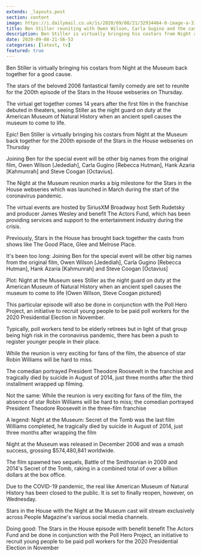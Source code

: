 ```yaml
---
extends: _layouts.post
section: content
image: https://i.dailymail.co.uk/1s/2020/09/08/21/32934464-0-image-a-33_1599598105435.jpg 
title: Ben Stiller reuniting with Owen Wilson, Carla Gugino and the cast of Night at the Museum 
description: Ben Stiller is virtually bringing his costars from Night at the Museum back together for the 200th episode of the Stars in the House webseries on Thursday. 
date: 2020-09-08-21-56-53 
categories: [latest, tv] 
featured: true 
--- 
```

Ben Stiller is virtually bringing his costars from Night at the Museum back together for a good cause. 

The stars of the beloved 2006 fantastical family comedy are set to reunite for the 200th episode of the Stars in the House webseries on Thursday.

The virtual get together comes 14 years after the first film in the franchise debuted in theaters, seeing Stiller as the night guard on duty at the American Museum of Natural History when an ancient spell causes the museum to come to life.

Epic! Ben Stiller is virtually bringing his costars from Night at the Museum back together for the 200th episode of the Stars in the House webseries on Thursday

Joining Ben for the special event will be other big names from the original film, Owen Wilson [Jedediah], Carla Gugino [Rebecca Hutman], Hank Azaria [Kahmunrah] and Steve Coogan [Octavius]. 

The Night at the Museum reunion marks a big milestone for the Stars in the House webseries which was launched in March during the start of the coronavirus pandemic.

The virtual events are hosted by SiriusXM Broadway host Seth Rudetsky and producer James Wesley and benefit The Actors Fund, which has been providing services and support to the entertainment industry during the crisis. 

Previously, Stars in the House has brought back together the casts from shows like The Good Place, Glee and Melrose Place.

It's been too long: Joining Ben for the special event will be other big names from the original film, Owen Wilson [Jedediah], Carla Gugino [Rebecca Hutman], Hank Azaria [Kahmunrah] and Steve Coogan [Octavius]

Plot: Night at the Museum sees Stiller as the night guard on duty at the American Museum of Natural History when an ancient spell causes the museum to come to life (Owen Wilson, Steve Coogan pictured)

This particular episode will also be done in conjunction with the Poll Hero Project, an initiative to recruit young people to be paid poll workers for the 2020 Presidential Election in November.

Typically, poll workers tend to be elderly retirees but in light of that group being high risk in the coronavirus pandemic, there has been a push to register younger people in their place. 

While the reunion is very exciting for fans of the film, the absence of star Robin Williams will be hard to miss.

The comedian portrayed President Theodore Roosevelt in the franchise and tragically died by suicide in August of 2014, just three months after the third installment wrapped up filming. 

Not the same: While the reunion is very exciting for fans of the film, the absence of star Robin Williams will be hard to miss; the comedian portrayed President Theodore Roosevelt in the three-film franchise

A legend: Night at the Museum: Secret of the Tomb was the last film Williams completed, he tragically died by suicide in August of 2014, just three months after wrapping the film

Night at the Museum was released in December 2006 and was a smash success, grossing $574,480,841 worldwide. 

The film spawned two sequels, Battle of the Smithsonian in 2009 and 2014's Secret of the Tomb, raking in a combined total of over a billion dollars at the box office.

Due to the COVID-19 pandemic, the real like American Museum of Natural History has been closed to the public. It is set to finally reopen, however, on Wednesday. 

Stars in the House with the Night at the Museum cast will stream exclusively across People Magazine's various social media channels. 

Doing good: The Stars in the House episode with benefit benefit The Actors Fund and be done in conjunction with the Poll Hero Project, an initiative to recruit young people to be paid poll workers for the 2020 Presidential Election in November

